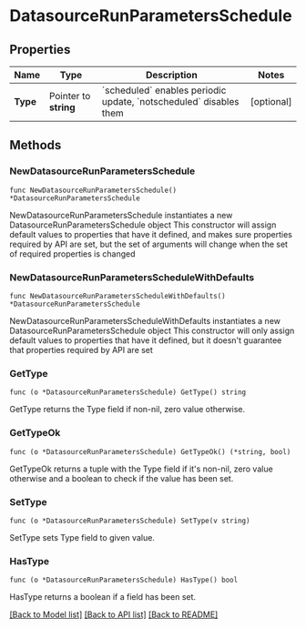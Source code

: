 # DatasourceRunParametersSchedule

## Properties

Name | Type | Description | Notes
------------ | ------------- | ------------- | -------------
**Type** | Pointer to **string** | &#x60;scheduled&#x60; enables periodic update, &#x60;notscheduled&#x60; disables them | [optional] 

## Methods

### NewDatasourceRunParametersSchedule

`func NewDatasourceRunParametersSchedule() *DatasourceRunParametersSchedule`

NewDatasourceRunParametersSchedule instantiates a new DatasourceRunParametersSchedule object
This constructor will assign default values to properties that have it defined,
and makes sure properties required by API are set, but the set of arguments
will change when the set of required properties is changed

### NewDatasourceRunParametersScheduleWithDefaults

`func NewDatasourceRunParametersScheduleWithDefaults() *DatasourceRunParametersSchedule`

NewDatasourceRunParametersScheduleWithDefaults instantiates a new DatasourceRunParametersSchedule object
This constructor will only assign default values to properties that have it defined,
but it doesn't guarantee that properties required by API are set

### GetType

`func (o *DatasourceRunParametersSchedule) GetType() string`

GetType returns the Type field if non-nil, zero value otherwise.

### GetTypeOk

`func (o *DatasourceRunParametersSchedule) GetTypeOk() (*string, bool)`

GetTypeOk returns a tuple with the Type field if it's non-nil, zero value otherwise
and a boolean to check if the value has been set.

### SetType

`func (o *DatasourceRunParametersSchedule) SetType(v string)`

SetType sets Type field to given value.

### HasType

`func (o *DatasourceRunParametersSchedule) HasType() bool`

HasType returns a boolean if a field has been set.


[[Back to Model list]](../README.md#documentation-for-models) [[Back to API list]](../README.md#documentation-for-api-endpoints) [[Back to README]](../README.md)


